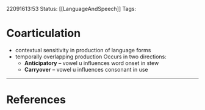 22091613:53
Status:  [[LanguageAndSpeech]]
Tags: 

# Coarticulation
- contextual sensitivity in production of language forms
- temporally overlapping production
	Occurs in two directions:
	- **Anticipatory** – vowel u influences word onset in stew
	- **Carryover** – vowel u influences consonant in use

---
# References